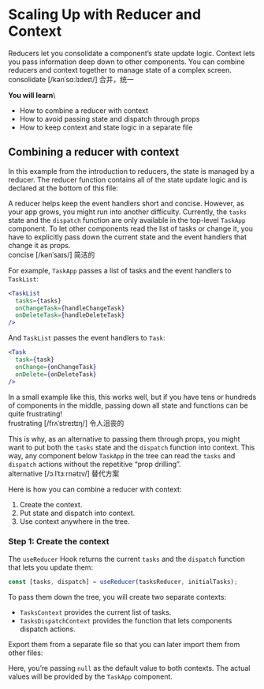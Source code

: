 # Scaling Up with Reducer and Context
Reducers let you consolidate a component’s state update logic. Context lets you pass information deep down to other components. You can combine reducers and context together to manage state of a complex screen.\
consolidate [/kənˈsɑːlɪdeɪt/] 合并，统一

**You will learn**\
- How to combine a reducer with context
- How to avoid passing state and dispatch through props
- How to keep context and state logic in a separate file

## Combining a reducer with context
In this example from the introduction to reducers, the state is managed by a reducer. The reducer function contains all of the state update logic and is declared at the bottom of this file:

A reducer helps keep the event handlers short and concise. However, as your app grows, you might run into another difficulty. Currently, the `tasks` state and the `dispatch` function are only available in the top-level `TaskApp` component. To let other components read the list of tasks or change it, you have to explicitly pass down the current state and the event handlers that change it as props.\
concise [/kənˈsaɪs/] 简洁的

For example, `TaskApp` passes a list of tasks and the event handlers to `TaskList`:
```jsx
<TaskList
  tasks={tasks}
  onChangeTask={handleChangeTask}
  onDeleteTask={handleDeleteTask}
/>
```
And `TaskList` passes the event handlers to `Task`:
```jsx
<Task
  task={task}
  onChange={onChangeTask}
  onDelete={onDeleteTask}
/>
```
In a small example like this, this works well, but if you have tens or hundreds of components in the middle, passing down all state and functions can be quite frustrating!\
frustrating [/frʌˈstreɪtɪŋ/] 令人沮丧的

This is why, as an alternative to passing them through props, you might want to put both the `tasks` state and the `dispatch` function into context. This way, any component below `TaskApp` in the tree can read the `tasks` and `dispatch` actions without the repetitive “prop drilling”.\
alternative [/ɔːlˈtɜːrnətɪv/] 替代方案

Here is how you can combine a reducer with context:

1. Create the context.
2. Put state and dispatch into context.
3. Use context anywhere in the tree.

### Step 1: Create the context 
The `useReducer` Hook returns the current `tasks` and the `dispatch` function that lets you update them:
```jsx
const [tasks, dispatch] = useReducer(tasksReducer, initialTasks);
```
To pass them down the tree, you will create two separate contexts:

- `TasksContext` provides the current list of tasks.
- `TasksDispatchContext` provides the function that lets components dispatch actions.

Export them from a separate file so that you can later import them from other files:

Here, you’re passing `null` as the default value to both contexts. The actual values will be provided by the `TaskApp` component.
